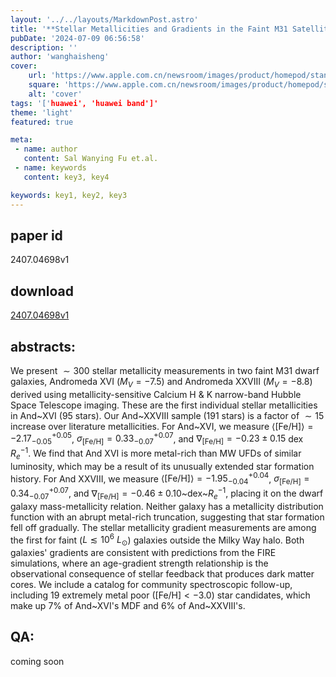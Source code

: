 ```yaml
---
layout: '../../layouts/MarkdownPost.astro'
title: '**Stellar Metallicities and Gradients in the Faint M31 Satellites Andromeda XVI and Andromeda XXVIII**'
pubDate: '2024-07-09 06:56:58'
description: ''
author: 'wanghaisheng'
cover:
    url: 'https://www.apple.com.cn/newsroom/images/product/homepod/standard/Apple-HomePod-hero-230118_big.jpg.large_2x.jpg'
    square: 'https://www.apple.com.cn/newsroom/images/product/homepod/standard/Apple-HomePod-hero-230118_big.jpg.large_2x.jpg'
    alt: 'cover'
tags: '['huawei', 'huawei band']' 
theme: 'light'
featured: true

meta:
 - name: author
   content: Sal Wanying Fu et.al.
 - name: keywords
   content: key3, key4

keywords: key1, key2, key3
---
```


## paper id
2407.04698v1
## download
[2407.04698v1](http://arxiv.org/abs/2407.04698v1)
## abstracts:
We present $\sim300$ stellar metallicity measurements in two faint M31 dwarf galaxies, Andromeda XVI ($M_V = -7.5$) and Andromeda XXVIII ($M_V = -8.8$) derived using metallicity-sensitive Calcium H & K narrow-band Hubble Space Telescope imaging. These are the first individual stellar metallicities in And~XVI (95 stars). Our And~XXVIII sample (191 stars) is a factor of $\sim15$ increase over literature metallicities. For And~XVI, we measure $\langle \mbox{[Fe/H]}\rangle = -2.17^{+0.05}_{-0.05}$, $\sigma_{\mbox{[Fe/H]}}=0.33^{+0.07}_{-0.07}$, and $\nabla_{\mbox{[Fe/H]}} = -0.23\pm0.15$ dex $R_e^{-1}$. We find that And XVI is more metal-rich than MW UFDs of similar luminosity, which may be a result of its unusually extended star formation history. For And XXVIII, we measure $\langle \mbox{[Fe/H]}\rangle = -1.95^{+0.04}_{-0.04}$, $\sigma_{\mbox{[Fe/H]}}=0.34^{+0.07}_{-0.07}$, and $\nabla_{\mbox{[Fe/H]}} = -0.46 \pm 0.10$~dex~$R_e^{-1}$, placing it on the dwarf galaxy mass-metallicity relation. Neither galaxy has a metallicity distribution function with an abrupt metal-rich truncation, suggesting that star formation fell off gradually. The stellar metallicity gradient measurements are among the first for faint ($L \lesssim 10^6~L_{\odot}$) galaxies outside the Milky Way halo. Both galaxies' gradients are consistent with predictions from the FIRE simulations, where an age-gradient strength relationship is the observational consequence of stellar feedback that produces dark matter cores. We include a catalog for community spectroscopic follow-up, including 19 extremely metal poor ($\mbox{[Fe/H]} < -3.0$) star candidates, which make up 7% of And~XVI's MDF and 6% of And~XXVIII's.
## QA:
coming soon
